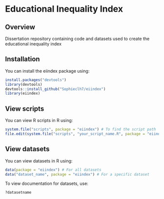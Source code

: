 # Educational Inequality Index

## Overview

Dissertation repository containing code and datasets used to create the educational inequality index

## Installation

You can install the eiindex package using: 

``` r
install.packages("devtools")
library(devtools)
devtools::install_github("Sophieclh7/eiindex")
library(eiindex)
```
## View scripts

You can view R scripts in R using:

``` r
system.file("scripts", package = "eiindex") # To find the script path
file.edit(system.file("scripts", "your_script_name.R", package = "eiindex")) # To open a specific script
```

## View datasets

You can view datasets in R using:

``` r
data(package = "eiindex") # For all datasets
data("dataset_name", package = "eiindex") # For a specific dataset
```

To view documentation for datasets, use:

``` r
?datasetname
```